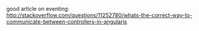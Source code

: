 good article on eventing:  http://stackoverflow.com/questions/11252780/whats-the-correct-way-to-communicate-between-controllers-in-angularjs

